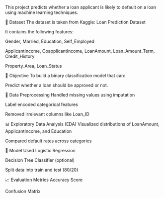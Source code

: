 This project predicts whether a loan applicant is likely to default on a loan using machine learning techniques.

📁 Dataset
The dataset is taken from Kaggle: Loan Prediction Dataset

It contains the following features:

Gender, Married, Education, Self_Employed

ApplicantIncome, CoapplicantIncome, LoanAmount, Loan_Amount_Term, Credit_History

Property_Area, Loan_Status

📌 Objective
To build a binary classification model that can:

Predict whether a loan should be approved or not.

🧹 Data Preprocessing
Handled missing values using imputation

Label encoded categorical features

Removed irrelevant columns like Loan_ID

📊 Exploratory Data Analysis (EDA)
Visualized distributions of LoanAmount, ApplicantIncome, and Education

Compared default rates across categories

🤖 Model Used
Logistic Regression

Decision Tree Classifier (optional)

Split data into train and test (80/20)

📈 Evaluation Metrics
Accuracy Score

Confusion Matrix
